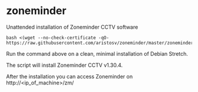 # zoneminder
Unattended installation of Zoneminder CCTV software
```
bash <(wget --no-check-certificate -qO- https://raw.githubusercontent.com/aristosv/zoneminder/master/zoneminder)
```
Run the command above on a clean, minimal installation of Debian Stretch.

The script will install Zoneminder CCTV v1.30.4.

After the installation you can access Zoneminder on http://<ip_of_machine>/zm/
